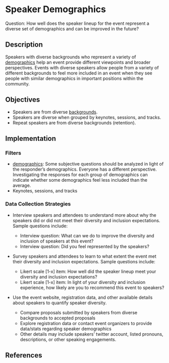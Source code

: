 # Speaker Demographics

Question: How well does the speaker lineup for the event represent a diverse set of demographics and can be improved in the future?


## Description

Speakers with diverse backgrounds who represent a variety of [demographics](/demographic-data) help an event provide different viewpoints and broader perspectives. Events with diverse speakers allow people from a variety of different backgrounds to feel more included in an event when they see people with similar demographics in important positions within the community. 


## Objectives

- Speakers are from diverse [backgrounds](/demographic-data).
- Speakers are diverse when grouped by keynotes, sessions, and tracks.
- Repeat speakers are from diverse backgrounds (retention). 


## Implementation

### Filters

- [demographics](/demographic-data): Some subjective questions should be analyzed in light of the responder’s demographics. Everyone has a different perspective. Investigating the responses for each group of demographics can indicate whether some demographics feel less included than the average.
- Keynotes, sessions, and tracks


### Data Collection Strategies

- Interview speakers and attendees to understand more about why the speakers did or did not meet their diversity and inclusion expectations. Sample questions include: 
  * Interview question: What can we do to improve the diversity and inclusion of speakers at this event?
  * Interview question: Did you feel represented by the speakers?

- Survey speakers and attendees to learn to what extent the event met their diversity and inclusion expectations. Sample questions include:
  * Likert scale [1-x] item: How well did the speaker lineup meet your diversity and inclusion expectations?
  * Likert scale [1-x] item: In light of your diversity and inclusion experience, how likely are you to recommend this event to speakers?

- Use the event website, registration data, and other available details about speakers to quantify speaker diversity.
  * Compare proposals submitted by speakers from diverse backgrounds to accepted proposals 
  * Explore registration data or contact event organizers to provide data/stats regarding speaker demographics 
  * Other details may include speakers’ twitter account, listed pronouns, descriptions, or other speaking engagements.


## References
